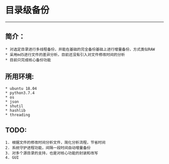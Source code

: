 # 目录级备份

***

## 简介：

	* 对选定目录进行多线程备份，并能在基础的完全备份基础上进行增量备份，方式类似RAW
	* 采用md5进行文件的差异分析，目前还没有引入对文件修改时间的分析
	* 目前只完成核心备份功能

## 所用环境:

	* ubuntu 18.04
	* python3.7.4
	* os
	* json
	* shutil
	* hashlib
	* threading

## TODO:

	1. 根据文件的修改时间分析文件，简化分析流程，节省时间
 	2. 系统守护进程功能，间隔一段时间自动增量备份
 	3. 对多个源目录的支持，也是对核心功能的封装和改写
 	4. GUI
